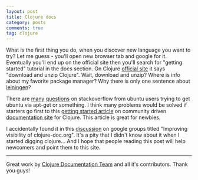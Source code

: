 ```yaml
---
layout: post
title: Clojure docs
category: posts
comments: true
tag: clojure
---
```


What is the first thing you do, when you discover new language you want to try? Let me guess - you'll open new browser tab and google for it. Eventually you'll end up on the official site then you'll search for "getting started" tutorial in the docs section. On Clojure [official site][site] it says "download and unzip Clojure". Wait, download and unzip? Where is info about my favorite package manager? Why there is only one sentence about [leiningen][lein]? 

There are [many][so] [questions][so2] on stackoverflow from ubuntu users trying to get ubuntu via apt-get or something. I think many problems would be solved if starters go first to this [getting started article][start] on community driven [documentation site][doc] for Clojure. This article is great for newbies.

I accidentally found it in this [discussion][disc] on google groups titled "Improving visibility of clojure-doc.org". It's a pity that I didn't know about it when I started digging clojure... And I hope that people reading this post will help newcomers and point them to this site.

---

Great work by [Clojure Documentation Team][team] and all it's contributors. Thank you guys!

[site]: http://clojure.org/getting_started
[lein]: https://github.com/technomancy/leiningen/
[so]: http://stackoverflow.com/questions/14023317/build-error-while-installing-clojure-in-ubuntu
[so2]: http://stackoverflow.com/questions/7843974/does-apt-get-work-to-install-clojure-on-linux-ubuntu-10
[start]: http://clojure-doc.org/articles/tutorials/introduction.html
[doc]: http://clojure-doc.org/
[disc]: https://groups.google.com/forum/?fromgroups=#!topic/clojure/3aBMazxVCrk
[team]: https://github.com/clojuredocs?tab=members
